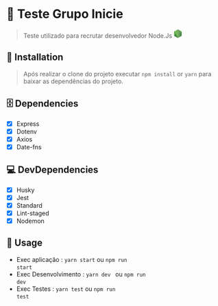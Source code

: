 # :page_facing_up: Teste Grupo Inicie

> Teste utilizado para recrutar desenvolvedor Node.Js <code><img height="20" src="https://raw.githubusercontent.com/github/explore/80688e429a7d4ef2fca1e82350fe8e3517d3494d/topics/nodejs/nodejs.png"></code>

## :floppy_disk: Installation 
> Após realizar o clone do projeto executar <code>npm install</code> or <code>yarn</code> para baixar as dependências do projeto.
 
## :file_cabinet:  Dependencies 

- [x] Express
- [x] Dotenv
- [x] Axios
- [x] Date-fns

## :computer: DevDependencies 

- [x] Husky
- [x] Jest
- [x] Standard
- [x] Lint-staged
- [x] Nodemon

## :page_with_curl: Usage 
 - Exec aplicação : <code>yarn start</code> ou <code>npm run start</code>
 - Exec Desenvolvimento : <code>yarn dev </code> ou <code>npm run dev</code>
 - Exec Testes : <code>yarn test</code> ou <code>npm run test</code>

